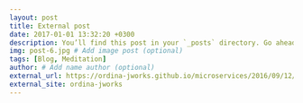 ```yaml
---
layout: post
title: External post
date: 2017-01-01 13:32:20 +0300
description: You’ll find this post in your `_posts` directory. Go ahead and edit it and re-build the site to see your changes. # Add post description (optional)
img: post-6.jpg # Add image post (optional)
tags: [Blog, Meditation]
author: # Add name author (optional)
external_url: https://ordina-jworks.github.io/microservices/2016/09/12/Microservices-Dashboard-1.0.1.html
external_site: ordina-jworks
---
```

